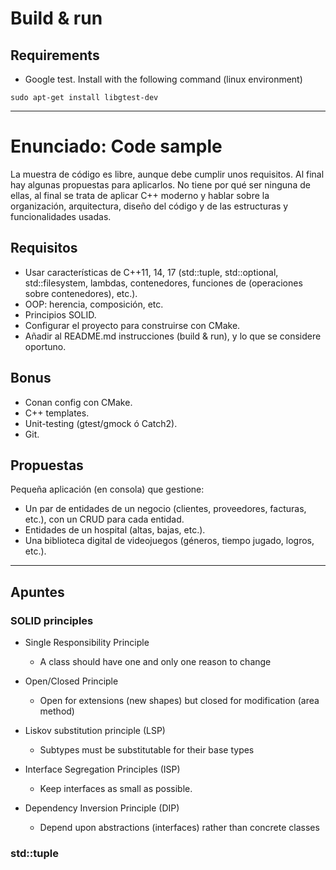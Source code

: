 # Build & run
## Requirements
* Google test. Install with the following command (linux environment)
```
sudo apt-get install libgtest-dev
```

***

# Enunciado: Code sample

La muestra de código es libre, aunque debe cumplir unos requisitos. Al final hay algunas propuestas para aplicarlos. No tiene por qué ser ninguna de ellas, al final se trata de aplicar C++ moderno y hablar sobre la organización, arquitectura, diseño del código y de las estructuras y funcionalidades usadas.

## Requisitos
* Usar características de C++11, 14, 17 (std::tuple, std::optional, std::filesystem, lambdas, contenedores, funciones de <algorithm> (operaciones sobre contenedores), etc.).
* OOP: herencia, composición, etc.
* Principios SOLID.
* Configurar el proyecto para construirse con CMake.
* Añadir al README.md instrucciones (build & run), y lo que se considere oportuno.

## Bonus
* Conan config con CMake.
* C++ templates.
* Unit-testing (gtest/gmock ó Catch2).
* Git.

## Propuestas

Pequeña aplicación (en consola) que gestione:
* Un par de entidades de un negocio (clientes, proveedores, facturas, etc.), con un CRUD para cada entidad.
* Entidades de un hospital (altas, bajas, etc.).
* Una biblioteca digital de videojuegos (géneros, tiempo jugado, logros, etc.).

*****************************************************************************************************************

## Apuntes
### SOLID principles
- Single Responsibility Principle
    + A class should have one and only one reason to change

- Open/Closed Principle 
    + Open for extensions (new shapes) but closed for modification (area method)

- Liskov substitution principle (LSP)
    + Subtypes must be substitutable for their base types

- Interface Segregation Principles (ISP)
    + Keep interfaces as small as possible.

- Dependency Inversion Principle (DIP)
    + Depend upon abstractions (interfaces) rather than concrete classes

### std::tuple


